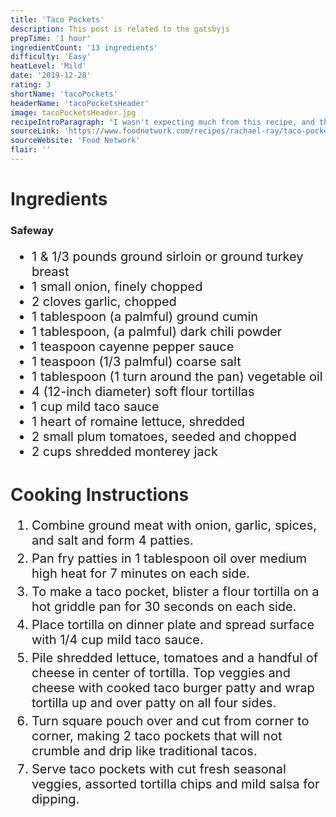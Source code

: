 ```yaml
---
title: 'Taco Pockets'
description: This post is related to the gatsbyjs
prepTime: '1 hour'
ingredientCount: '13 ingredients'
difficulty: 'Easy'
heatLevel: 'Mild'
date: '2019-12-28'
rating: 3
shortName: 'tacoPockets'
headerName: 'tacoPocketsHeader'
image: tacoPocketsHeader.jpg
recipeIntroParagraph: "I wasn't expecting much from this recipe, and the taco pockets turned out just pretty good. Nothing special. The idea is that each pocket contains everything that is in a normal taco, but the way the tortilla is wrapped will keep the tacos from dripping juice. This was true as they really did't drip, but that was about it. Everything else was just a normal taco. They were very easy to make, however, so that is enticing when considering recipes to make again in the future."
sourceLink: 'https://www.foodnetwork.com/recipes/rachael-ray/taco-pockets-recipe-1911599'
sourceWebsite: 'Food Network'
flair: ''
---
```


<h1 style="color: #2B2B2B;">Ingredients</h1>

<h3>Safeway</h3>
<ul style="font-size: 20px;">
    <li>1 & 1/3 pounds ground sirloin or ground turkey breast</li>
    <li>1 small onion, finely chopped</li>
    <li>2 cloves garlic, chopped</li>
    <li>1 tablespoon (a palmful) ground cumin</li>
    <li>1 tablespoon, (a palmful) dark chili powder</li>
    <li>1 teaspoon cayenne pepper sauce</li>
    <li>1 teaspoon (1/3 palmful) coarse salt</li>
    <li>1 tablespoon (1 turn around the pan) vegetable oil</li>
    <li>4 (12-inch diameter) soft flour tortillas</li>
    <li>1 cup mild taco sauce</li>
    <li>1 heart of romaine lettuce, shredded</li>
    <li>2 small plum tomatoes, seeded and chopped</li>
    <li>2 cups shredded monterey jack</li>
</ul>

<h1 style="color: #2B2B2B; margin-top: 40px;">Cooking Instructions</h1>
<ol style="font-size: 20px" className="cookingInstructionsOL">
    <li style="margin: 5px 0;">Combine ground meat with onion, garlic, spices, and salt and form 4 patties.</li>
    <li style="margin: 5px 0;">Pan fry patties in 1 tablespoon oil over medium high heat for 7 minutes on each side.</li>
    <li style="margin: 5px 0;">To make a taco pocket, blister a flour tortilla on a hot griddle pan for 30 seconds on each side.</li>
    <li style="margin: 5px 0;">Place tortilla on dinner plate and spread surface with 1/4 cup mild taco sauce.</li>
    <li style="margin: 5px 0;">Pile shredded lettuce, tomatoes and a handful of cheese in center of tortilla. Top veggies and cheese with cooked taco burger patty and wrap tortilla up and over patty on all four sides.</li>
    <li style="margin: 5px 0;">Turn square pouch over and cut from corner to corner, making 2 taco pockets that will not crumble and drip like traditional tacos.</li>
    <li style="margin: 5px 0;">Serve taco pockets with cut fresh seasonal veggies, assorted tortilla chips and mild salsa for dipping.</li>
</ol>
